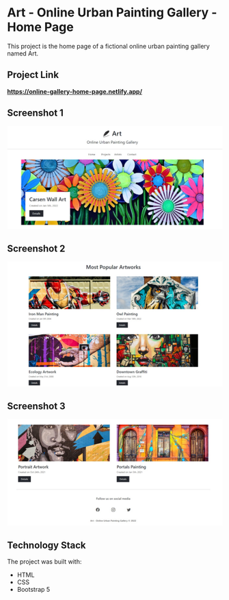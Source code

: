 # Art - Online Urban Painting Gallery - Home Page

This project is the home page of a fictional online urban painting gallery named Art. 

## Project Link

**https://online-gallery-home-page.netlify.app/**

## Screenshot 1

![Screenshot](Screenshot_1.jpg)

## Screenshot 2

![Screenshot](Screenshot_2.jpg)

## Screenshot 3

![Screenshot](Screenshot_3.jpg)

## Technology Stack

The project was built with:

+ HTML
+ CSS
+ Bootstrap 5
